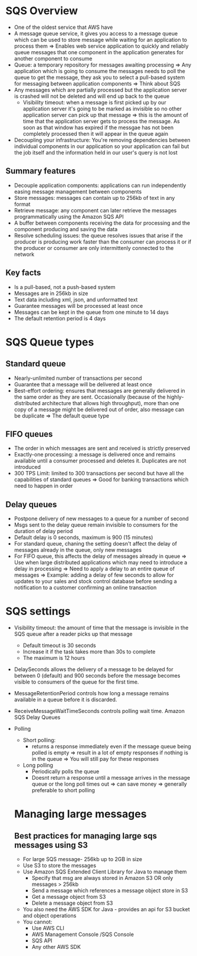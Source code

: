 # SQS Overview
- One of the oldest service that AWS have
- A message queue service, it gives you access to a message queue which can be used to store message while waiting for an application to process them
=> Enables web service application to quickly and reliably queue messages that one component in the application generates for another component to consume
- Queue: a temporary repository for messages awaiting processing
=> Any application which is going to consume the messages needs to poll the queue to get the message, they ask you to select a pull-based system for messaging between application components  => Think about SQS
- Any messages which are partially processed but the application server is crashed will not be deleted and will end up back to the queue
	- Visibility timeout: when a message is first picked up by our application server it's going to be marked as invisible so no other application server can pick up that message => this is the amount of time that the application server gets to process the message. As soon as that window has expired if the messgae has not been completely processed then it will appear in the queue again
- Decoupling your infrastructure: You're removing dependencies between individual components in our application so your application can fail but the job itself and the information held in our user's query is not lost 
## Summary features
- Decouple application components: applications can run independently easing message management between components
- Store messages: messages can contain up to 256kb of text in any format
- Retrieve message: any component can later retrieve the messages programmatically using the Amazon SQS API
- A buffer between components receiving the data for processing and the component producing and saving the data
- Resolve scheduling issues: the queue resolves issues that arise if the producer is producing work faster than the consumer can process it or if the producer or consumer are only intermittenly connected to the network
## Key facts
- Is a pull-based, not a push-based system
- Messages are in 256kb in size
- Text data including xml, json, and unformatted text
- Guarantee messages will be processed at least once
- Messages can be kept in the queue from one minute to 14 days
- The default retention period is 4 days

# SQS Queue types
## Standard queue
- Nearly-unlimited number of transactions per second
- Guarantee that a message will be delivered at least once
- Best-effort ordering: ensures that messages are generally delivered in the same order as they are sent. Occasionally (because of the highly-distributed architecture that allows high throughput), more than one copy of a message might be delivered out of order, also message can be duplicate
=> The default queue type
## FIFO queues
- The order in which messages are sent and received is strictly preserved
- Exactly-one processing: a message is delivered once and remains available until a consumer processed and deletes it. Duplicates are not introduced
- 300 TPS Limit: limited to 300 transactions per second but have all the capabilities of standard queues
=> Good for banking transactions which need to happen in order
## Delay queues
- Postpone delivery of new messages to a queue for a number of second
- Msgs sent to the delay queue remain invisible to consumers for the duration of delay period
- Default delay is 0 seconds, maximum is 900 (15 minutes)
- For standard queue, chaning the setting doesn't affect the delay of messages already in the queue, only new messages
- For FIFO queue, this affects the delay of messages already in queue 
=> Use when large distributed applications which may need to introduce a delay in processing
=> Need to apply a delay to an entire queue of messages
=> Example: adding a delay of few seconds to allow for updates to your sales and stock control database before sending a notification to a customer confirming an online transaction
# SQS settings
- Visibility timeout: the amount of time that the message is invisible in the SQS queue after a reader picks up that message
	- Default timeout is 30 seconds
	- Increase it if the task takes more than 30s to complete
	- The maximum is 12 hours
- DelaySeconds allows the delivery of a message to be delayed for between 0 (default) and 900 seconds before the message becomes visible to consumers of the queue for the first time.
- MessageRetentionPeriod controls how long a message remains available in a queue before it is discarded.
- ReceiveMessageWaitTimeSeconds controls polling wait time. Amazon SQS Delay Queues
- Polling
	- Short polling: 
		- returns a response immediately even if the message queue being polled is empty
		=> result in a lot of empty responses if nothing is in the queue
		=> You will still pay for these responses
	- Long polling
		- Periodically polls the queue
		- Doesnt return a response until a message arrives in the message queue or the long poll times out
		=> can save money
		=> generally preferable to short polling
	
	# Managing large messages
	## Best practices for managing large sqs messages using S3
	- For large SQS message- 256kb up to 2GB in size
	- Use S3 to store the messages
	- Use Amazon SQS Extended Client Library for Java to manage them
		- Specify that msg are always stored in Amazon S3 OR only messages > 256kb
		- Send a message which references a message object store in S3
		- Get a message object from S3
		- Delete a message object from S3
	- You also need the AWS SDK for Java - provides an api for S3 bucket and object operations
	- You cannot:
		- Use AWS CLI
		- AWS Management Console /SQS Console
		- SQS API
		- Any other AWS SDK
